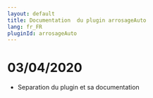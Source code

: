 ```yaml
---
layout: default
title: Documentation  du plugin arrosageAuto
lang: fr_FR
pluginId: arrosageAuto
---
```


# 03/04/2020

* Separation du plugin et sa documentation